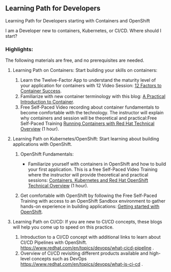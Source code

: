 ## Learning Path for Developers


Learning Path for Developers starting with Containers and OpenShift

I am a Developer new to containers, Kubernetes, or CI/CD. Where should I start?

### Highlights:

The following materials are free, and no prerequisites are needed.  

1. Learning Path on Containers: Start building your skills on containers: 
   1. Learn the Twelve-Factor App to understand the maturity level of your application for containers with 12 Video Session: [12 Factors to Container Success](https://developers.redhat.com/blog/2017/06/22/12-factors-to-cloud-success). 
   2. Familiarize with new container terminology with this blog: [A Practical Introduction to Container](https://developers.redhat.com/blog/2018/02/22/container-terminology-practical-introduction#).
   3. Free Self-Paced Video recording about container fundamentals to become comfortable with the technology. The instructor will explain why containers and session will be theoretical and practical:Free Self-Paced Training [Running Containers with Red Hat Technical Overview](https://www.redhat.com/en/services/training/rh065-running-containers-red-hat-technical-overview) (1 hour).

2. Learning Path on Kubernetes/OpenShift: Start learning about building applications with OpenShift.
   1. OpenShift Fundamentals:
      * Familiarize yourself with containers in OpenShift and how to build your first application. This is a free Self-Paced Video Training where the instructor will provide theoretical and practical sessions: [Containers, Kubernetes and Red Hat OpenShift Technical Overview](https://www.redhat.com/en/services/training/do080-deploying-containerized-applications-technical-overview) (1 hour).

   2. Get comfortable with OpenShift by following the Free Self-Paced Training with access to an OpenShift Sandbox environment to gather hands-on experience in building applications:  [Getting started with OpenShift](https://developers.redhat.com/learn/openshift/develop-on-openshift).
3. Learning Path on CI/CD: If you are new to CI/CD concepts, these blogs will help you come up to speed on this practice.
   1. Introduction to a CI/CD concept with additional links to learn about CI/CD Pipelines with OpenShift. https://www.redhat.com/en/topics/devops/what-cicd-pipeline .
   2. Overview of CI/CD revisiting different products available and high-level concepts such as DevOps https://www.redhat.com/en/topics/devops/what-is-ci-cd .